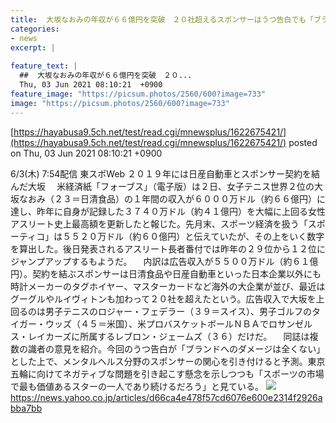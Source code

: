 ```yaml
---
title:  大坂なおみの年収が６６億円を突破　２０社超えるスポンサーはうつ告白でも「ブランドダメージは全くない」  
categories:
- news
excerpt: |
  
feature_text: |
  ##  大坂なおみの年収が６６億円を突破　２０...
  Thu, 03 Jun 2021 08:10:21  +0900
feature_image: "https://picsum.photos/2560/600?image=733"
image: "https://picsum.photos/2560/600?image=733"
---
```


[https://hayabusa9.5ch.net/test/read.cgi/mnewsplus/1622675421/](https://hayabusa9.5ch.net/test/read.cgi/mnewsplus/1622675421/)
posted on Thu, 03 Jun 2021 08:10:21  +0900

<!--more-->

6/3(木) 7:54配信 東スポWeb ２０１９年には日産自動車とスポンサー契約を結んだ大坂 　米経済紙「フォーブス」（電子版）は２日、女子テニス世界２位の大坂なおみ（２３＝日清食品）の１年間の収入が６０００万ドル（約６６億円）に達し、昨年に自身が記録した３７４０万ドル（約４１億円）を大幅に上回る女性アスリート史上最高額を更新したと報じた。先月末、スポーツ経済を扱う「スポーティコ」は５５２０万ドル（約６０億円）と伝えていたが、その上をいく数字を算出した。後日発表されるアスリート長者番付では昨年の２９位から１２位にジャンプアップするもようだ。 　内訳は広告収入が５５００万ドル（約６１億円）。契約を結ぶスポンサーは日清食品や日産自動車といった日本企業以外にも時計メーカーのタグホイヤー、マスターカードなど海外の大企業が並び、最近はグーグルやルイヴィトンも加わって２０社を超えたという。広告収入で大坂を上回るのは男子テニスのロジャー・フェデラー（３９＝スイス）、男子ゴルフのタイガー・ウッズ（４５＝米国）、米プロバスケットボールＮＢＡでロサンゼルス・レイカーズに所属するレブロン・ジェームズ（３６）だけだ。 　同誌は複数の識者の意見を紹介。今回のうつ告白が「ブランドへのダメージは全くない」とした上で、メンタルヘルス分野のスポンサーの関心を引き付けると予測。東京五輪に向けてネガティブな問題を引き起こす懸念を示しつつも「スポーツの市場で最も価値あるスターの一人であり続けるだろう」と見ている。 ![](https://amd-pctr.c.yimg.jp/r/iwiz-amd/20210603-03247827-tospoweb-000-4-view.jpg) https://news.yahoo.co.jp/articles/d66ca4e478f57cd6076e600e2314f2926abba7bb
